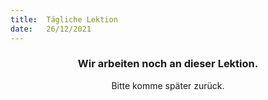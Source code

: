 ```yaml
---
title:  Tägliche Lektion
date:   26/12/2021
---
```


### <center>Wir arbeiten noch an dieser Lektion.</center>
<center>Bitte komme später zurück.</center>